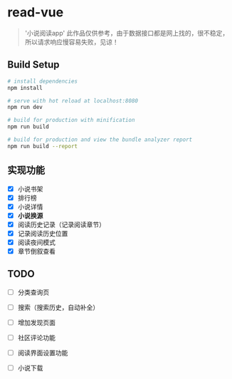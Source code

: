 # read-vue

> '小说阅读app' 此作品仅供参考，由于数据接口都是网上找的，很不稳定，所以请求响应慢容易失败，见谅！

## Build Setup

``` bash
# install dependencies
npm install

# serve with hot reload at localhost:8080
npm run dev

# build for production with minification
npm run build

# build for production and view the bundle analyzer report
npm run build --report
```
## 实现功能

- [x] 小说书架
- [x] 排行榜
- [x] 小说详情
- [x] **小说换源**
- [x] 阅读历史记录（记录阅读章节）
- [x] 记录阅读历史位置
- [x] 阅读夜间模式
- [x] 章节倒叙查看

## TODO
- [ ] 分类查询页

- [ ]  搜索（搜索历史，自动补全）

- [ ] 增加发现页面

- [ ] 社区评论功能

- [ ] 阅读界面设置功能

- [ ] 小说下载
